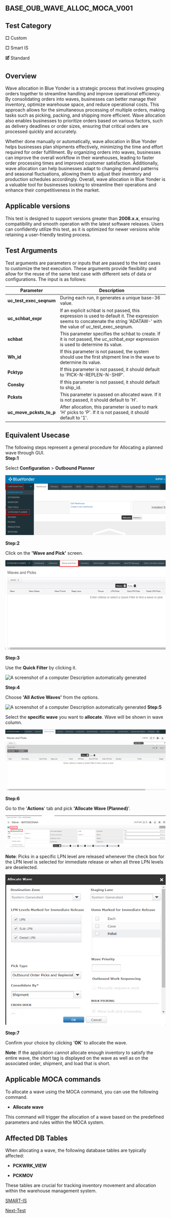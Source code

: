 
## **BASE_OUB_WAVE_ALLOC_MOCA_V001**
## **Test Category**
**☐** Custom

**☐** Smart IS

**🗹** Standard

## **Overview**
Wave allocation in Blue Yonder is a strategic process that involves
grouping orders together to streamline handling and improve operational
efficiency. By consolidating orders into waves, businesses can better
manage their inventory, optimize warehouse space, and reduce operational
costs. This approach allows for the simultaneous processing of multiple
orders, making tasks such as picking, packing, and shipping more
efficient. Wave allocation also enables businesses to prioritize orders
based on various factors, such as delivery deadlines or order sizes,
ensuring that critical orders are processed quickly and accurately.

Whether done manually or automatically, wave allocation in Blue Yonder
helps businesses plan shipments effectively, minimizing the time and
effort required for order fulfillment. By organizing orders into waves,
businesses can improve the overall workflow in their warehouses, leading
to faster order processing times and improved customer satisfaction.
Additionally, wave allocation can help businesses adapt to changing
demand patterns and seasonal fluctuations, allowing them to adjust their
inventory and production schedules accordingly. Overall, wave allocation
in Blue Yonder is a valuable tool for businesses looking to streamline
their operations and enhance their competitiveness in the market.

## **Applicable versions**

This test is designed to support versions greater than **2008.x.x**,
ensuring compatibility and smooth operation with the latest software
releases. Users can confidently utilize this test, as it is optimized
for newer versions while retaining a user-friendly testing process.

## **Test Arguments**

Test arguments are parameters or inputs that are passed to the test
cases to customize the test execution. These arguments provide
flexibility and allow for the reuse of the same test case with different
sets of data or configurations. The input is as follows:

  | Parameter              | Description                                                                                           |
| ---------------------- | ----------------------------------------------------------------------------------------------------- |
| **uc_test_exec_seqnum** | During each run, it generates a unique base-36 value.                                                 |
| **uc_schbat_expr**     | If an explicit schbat is not passed, this expression is used to default it. The expression seems to concatenate the string 'ADATAW-' with the value of uc_test_exec_seqnum. |
| **schbat**             | This parameter specifies the schbat to create. If it is not passed, the uc_schbat_expr expression is used to determine its value. |
| **Wh_id**              | If this parameter is not passed, the system should use the first shipment line in the wave to determine its value. |
| **Pcktyp**             | If this parameter is not passed, it should default to 'PICK-N-REPLEN-N-SHIP'.                         |
| **Consby**             | If this parameter is not passed, it should default to ship_id.                                        |
| **Pcksts**             | This parameter is passed on allocated wave. If it is not passed, it should default to 'H'.            |
| **uc_move_pcksts_to_p**| After allocation, this parameter is used to mark 'H' picks to 'P'. If it is not passed, it should default to '1'. |

 

## **Equivalent Usecase**

The following steps represent a general procedure for Allocating a
planned wave through GUI.\
**Step:1**

Select **Configuration** \> **Outbound Planner**

![](mediaa/media/image1.png)

**Step:2**

Click on the **\'Wave and Pick\'** screen.

![](mediaa/media/image2.png)

**Step:3**

Use the **Quick Filter** by clicking it.

![A screenshot of a computer Description automatically
generated](mediaa/media/image3.png)

**Step:4**

Choose **\'All Active Waves\'** from the options.

![A screenshot of a computer Description automatically
generated](mediaa/media/image4.png)
**Step:5**

Select the **specific wave** you want to **allocate**. Wave will be
shown in wave column.

![](mediaa/media/image5.png)

**Step:6**

Go to the \'**Actions**\' tab and pick **\'Allocate Wave (Planned)**\'.

![](mediaa/media/image6.png)

**Note**: Picks in a specific LPN level are released whenever the check
box for the LPN level is selected for immediate release or when all
three LPN levels are deselected.

![](mediaa/media/image7.png)

**Step:7**

Confirm your choice by clicking \'**OK**\' to allocate the wave.

**Note**: If the application cannot allocate enough inventory to satisfy
the entire wave, the short tag is displayed on the wave as well as on
the associated order, shipment, and load that is short.

## **Applicable MOCA commands**

To allocate a wave using the MOCA command, you can use the following
command.

-   **Allocate wave**

This command will trigger the allocation of a wave based on the
predefined parameters and rules within the MOCA system.

## **Affected DB Tables**
When allocating a wave, the following database tables are typically
affected:

-   **PCKWRK_VIEW**

-   **PCKMOV**

These tables are crucial for tracking inventory movement and allocation
within the warehouse management system.



[SMART-IS](https://www.smart-is.pk) 

[Next-Test](/DOCS/BASE_OUB_WAVE_PLAN_MOCA_V001/readme.md)


